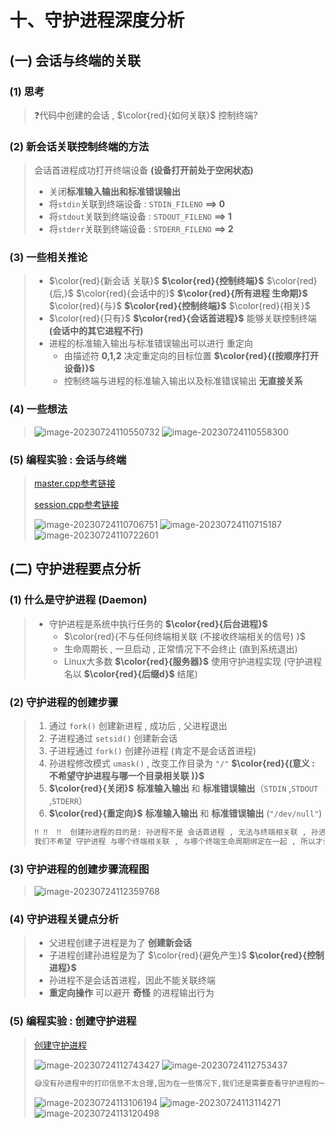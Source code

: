 # 十、守护进程深度分析

## (一) 会话与终端的关联

### (1) 思考

>❓代码中创建的会话 , $\color{red}{如何关联}$ 控制终端?

### (2) 新会话关联控制终端的方法

>会话首进程成功打开终端设备 **(设备打开前处于空闲状态)**
>
>- 关闭**标准输入输出和标准错误输出** 
>- 将`stdin`关联到终端设备 : `STDIN_FILENO` **==> 0**
>- 将`stdout`关联到终端设备 : `STDOUT_FILENO` **==> 1**
>- 将`stderr`关联到终端设备 : `STDERR_FILENO` **==> 2**

### (3) 一些相关推论

>- $\color{red}{新会话 关联}$ **$\color{red}{控制终端}$**  $\color{red}{后,}$  $\color{red}{会话中的}$  **$\color{red}{所有进程 生命期}$** $\color{red}{与}$ **$\color{red}{控制终端}$** $\color{red}{相关}$
>- $\color{red}{只有}$  **$\color{red}{会话首进程}$**  能够关联控制终端 **(会话中的其它进程不行)**
>- 进程的标准输入输出与标准错误输出可以进行 重定向
>   - 由描述符 **0,1,2** 决定重定向的目标位置 **$\color{red}{(按顺序打开设备)}$**
>   - 控制终端与进程的标准输入输出以及标准错误输出 **无直接关系** 

### (4) 一些想法

><img src="十、守护进程深度分析.assets/image-20230724110550732.png" alt="image-20230724110550732" />
>
><img src="十、守护进程深度分析.assets/image-20230724110558300.png" alt="image-20230724110558300" />

### (5) 编程实验 : 会话与终端

>[master.cpp参考链接](https://github.com/WONGZEONJYU/Linux_System_Program/blob/main/9.daemon_process/master.cpp)
>
>[session.cpp参考链接](https://github.com/WONGZEONJYU/Linux_System_Program/blob/main/9.daemon_process/session.cpp)
>
><img src="十、守护进程深度分析.assets/image-20230724110706751.png" alt="image-20230724110706751" />
>
><img src="十、守护进程深度分析.assets/image-20230724110715187.png" alt="image-20230724110715187" />
>
><img src="十、守护进程深度分析.assets/image-20230724110722601.png" alt="image-20230724110722601" />

## (二) 守护进程要点分析

### (1) 什么是守护进程 (Daemon) 

>- 守护进程是系统中执行任务的 **$\color{red}{后台进程}$**
>   - $\color{red}{不与任何终端相关联 (不接收终端相关的信号) }$
>   - 生命周期长 , 一旦启动 , 正常情况下不会终止 (直到系统退出) 
>   - Linux大多数 **$\color{red}{服务器}$** 使用守护进程实现 (守护进程名以 **$\color{red}{后缀d}$** 结尾) 
>

### (2) 守护进程的创建步骤

>1. 通过 `fork()` 创建新进程 , 成功后 , 父进程退出
>2. 子进程通过 `setsid()` 创建新会话
>3. 子进程通过 `fork()` 创建孙进程 (肯定不是会话首进程) 
>4. 孙进程修改模式 `umask()` , 改变工作目录为 `"/"`  **$\color{red}{(意义 : 不希望守护进程与哪一个目录相关联 )}$**
>5. **$\color{red}{关闭}$** **标准输入输出** 和 **标准错误输出**（`STDIN` ,`STDOUT` ,`STDERR`）
>6. **$\color{red}{重定向}$** **标准输入输出** 和 **标准错误输出** (`"/dev/null"`)
>
>```tex
>‼️	‼️	‼️	创建孙进程的目的是: 孙进程不是 会话首进程 , 无法与终端相关联 , 孙进程无法变成控制进程，
>我们不希望 守护进程 与哪个终端相关联 , 与哪个终端生命周期绑定在一起 , 所以才让孙进程变成守护进程
>```

### (3) 守护进程的创建步骤流程图

><img src="十、守护进程深度分析.assets/image-20230724112359768.png" alt="image-20230724112359768" />

### (4) 守护进程关键点分析

>- 父进程创建子进程是为了 **创建新会话**
>- 子进程创建孙进程是为了 $\color{red}{避免产生}$ **$\color{red}{控制进程}$**
>- 孙进程不是会话首进程，因此不能关联终端
>- **重定向操作** 可以避开 **奇怪** 的进程输出行为

### (5) 编程实验 : 创建守护进程

>[创建守护进程](代码参考链接：https://github.com/WONGZEONJYU/Linux_System_Program/blob/main/9.daemon_process/first-d.cpp)
>
><img src="十、守护进程深度分析.assets/image-20230724112743427.png" alt="image-20230724112743427" />
>
><img src="十、守护进程深度分析.assets/image-20230724112753437.png" alt="image-20230724112753437" />
>
>```tex
>😅没有孙进程中的打印信息不太合理,因为在一些情况下,我们还是需要查看守护进程的一些打印数据。我们可以将原本重定向到"/dev/null"的输出,重新重定向到其它文件:
>```
>
><img src="十、守护进程深度分析.assets/image-20230724113106194.png" alt="image-20230724113106194" />
>
><img src="十、守护进程深度分析.assets/image-20230724113114271.png" alt="image-20230724113114271" />
>
><img src="十、守护进程深度分析.assets/image-20230724113120498.png" alt="image-20230724113120498" />

